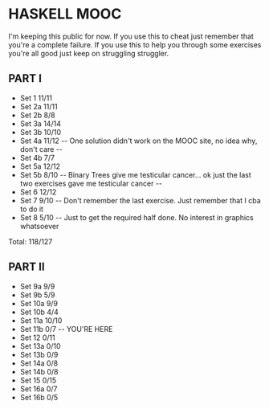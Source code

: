 # HASKELL MOOC

I'm keeping this public for now. If you use this to cheat just remember that you're a complete failure. If you use this to help you through some exercises you're all good just keep on struggling struggler.

## PART I

- Set 1 11/11
- Set 2a 11/11
- Set 2b 8/8
- Set 3a 14/14
- Set 3b 10/10
- Set 4a 11/12 -- One solution didn't work on the MOOC site, no idea why, don't care --
- Set 4b 7/7
- Set 5a 12/12
- Set 5b 8/10 -- Binary Trees give me testicular cancer... ok just the last two exercises gave me testicular cancer --
- Set 6 12/12
- Set 7 9/10 -- Don't remember the last exercise. Just remember that I cba to do it
- Set 8 5/10 -- Just to get the required half done. No interest in graphics whatsoever

Total: 118/127

## PART II

- Set 9a 9/9
- Set 9b 5/9
- Set 10a 9/9
- Set 10b 4/4
- Set 11a 10/10
- Set 11b 0/7 -- YOU'RE HERE
- Set 12 0/11
- Set 13a 0/10
- Set 13b 0/9
- Set 14a 0/8
- Set 14b 0/8
- Set 15 0/15
- Set 16a 0/7
- Set 16b 0/5
